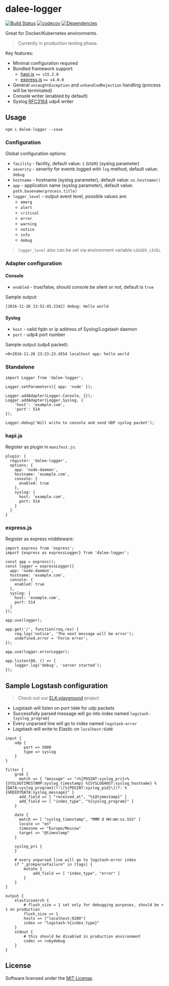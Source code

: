 # dalee-logger

[![Build Status](https://travis-ci.org/Dalee/node-logger.svg?branch=master)](https://travis-ci.org/Dalee/node-logger)
[![codecov](https://codecov.io/gh/Dalee/node-logger/branch/master/graph/badge.svg)](https://codecov.io/gh/Dalee/node-logger)
[![Dependencies](https://david-dm.org/Dalee/node-logger.svg)](https://david-dm.org/Dalee/node-logger)

Great for Docker/Kubernetes environments.

> Currently in production testing phase.

Key features:

 * Minimal configuration required
 * Bundled framework support:
   * [hapi.js](https://hapijs.com/) `>= v15.2.0`
   * [express.js](http://expressjs.com/) `>= v4.0.0`
 * General `uncaughtException` and `unhandledRejection` handling (process will be terminated)
 * Console writer (enabled by default)
 * Syslog [RFC3164](https://www.ietf.org/rfc/rfc3164.txt) udp4 writer

## Usage

`npm i dalee-logger --save`

### Configuration

Global configuration options:

 * `facility` - facility, default value: `1` (`USER`) (syslog parameter) 
 * `severity` - severity for events logged with `log` method, default value: `debug`
 * `hostname` - hostname (syslog parameter), default value: `os.hostname()`
 * `app` - application name (syslog parameter), default value: `path.basename(process.title)`
 * `logger_level` - output event level, possible values are:
   * `emerg`
   * `alert`
   * `critical`
   * `error`
   * `warning`
   * `notice`
   * `info`
   * `debug`


> `logger_level` also can be set via environment variable `LOGGER_LEVEL`
 
### Adapter configuration

#### Console

 * `enabled` - true/false, should console be silent or not, default is `true`


Sample output:
```
[2016-11-26 13:52:45.2342] debug: Hello world
```
 
#### Syslog

 * `host` - valid fqdn or ip address of Syslog/Logstash daemon
 * `port` - udp4 port number


Sample output (udp4 packet):
```
<0>2016-11-26 23:23:23.4554 localhost app: hello world
```

### Standalone

```
import Logger from 'dalee-logger';

Logger.setParameters({ app: 'node' });

Logger.addAdapter(Logger.Console, {});
Logger.addAdapter(Logger.Syslog, {
    'host': 'example.com',
    'port': 514
});

Logger.debug('Will write to console and send UDP syslog packet');
```

### hapi.js

Register as plugin in `manifest.js`:

```
plugin: {
  register: 'dalee-logger',
  options: {
    app: 'node-daemon',
    hostname: 'example.com',
    console: {
      enabled: true
    },
    syslog: {
      host: 'example.com',
      port: 514
    }
  }
}
```

### express.js

Register as express middleware:

```
import express from 'express';
import {express as expressLogger} from 'dalee-logger';

const app = express();
const logger = expressLogger({
  app: 'node-daemon',
  hostname: 'example.com',
  console: {
    enabled: true
  },
  syslog: {
    host: 'example.com',
    port: 514
  }
});

app.use(logger);

app.get('/', function(req,res) {
    req.log('notice', 'The next message will be error');
    undefined.error = 'Force error';
});

app.use(logger.errorLogger);

app.listen(80, () => {
    logger.log('debug', 'server started');
});
```

## Sample Logstash configuration

> Check out our [ELK-playground](https://github.com/Dalee/elk-playground) project


 * Logstash will listen on port `5000` for udp packets
 * Successfully parsed message will go into index named `logstash-{syslog_program}`
 * Every unparsed line will go to index named `logstash-error`
 * Logstash will write to Elastic on `localhost:9200`


```
input {
    udp {
        port => 5000
        type => syslog
    }
}

filter {
    grok {
      match => { "message" => "<%{POSINT:syslog_pri}>%{SYSLOGTIMESTAMP:syslog_timestamp} %{SYSLOGHOST:syslog_hostname} %{DATA:syslog_program}(?:\[%{POSINT:syslog_pid}\])?: %{GREEDYDATA:syslog_message}" }
      add_field => [ "received_at", "%{@timestamp}" ]
      add_field => [ "index_type", "%{syslog_program}" ]
    }

    date {
      match => [ "syslog_timestamp", "MMM d HH:mm:ss.SSS" ]
      locale => "en"
      timezone => "Europe/Moscow"
      target => "@timestamp"
    }

    syslog_pri {
    }

    # every unparsed line will go to logstash-error index
    if "_grokparsefailure" in [tags] {
        mutate {
            add_field => [ "index_type", "error" ]
        }
    }
}

output {
    elasticsearch {
        # flush_size = 1 set only for debugging purposes, should be > 1 on production
        flush_size => 1
        hosts => ["localhost:9200"]
        index => "logstash-%{index_type}"
    }
    stdout {
        # this should be disabled in production environment
        codec => rubydebug
    }
}
```

## License

Software licensed under the [MIT License](http://www.opensource.org/licenses/MIT).
